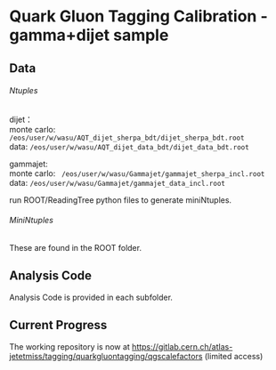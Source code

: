 # Quark Gluon Tagging Calibration - gamma+dijet sample

## Data
###### Ntuples
dijet：  
  monte carlo:    ```/eos/user/w/wasu/AQT_dijet_sherpa_bdt/dijet_sherpa_bdt.root```  
  data:        ```/eos/user/w/wasu/AQT_dijet_data_bdt/dijet_data_bdt.root```  

gammajet:   
  monte carlo: ``` /eos/user/w/wasu/Gammajet/gammajet_sherpa_incl.root```  
  data: ```/eos/user/w/wasu/Gammajet/gammajet_data_incl.root```
  
  run ROOT/ReadingTree python files to generate miniNtuples.  
###### MiniNtuples
 These are found in the ROOT folder.
 
 
## Analysis Code
Analysis Code is provided in each subfolder.

## Current Progress
The working repository is now at https://gitlab.cern.ch/atlas-jetetmiss/tagging/quarkgluontagging/qgscalefactors (limited access)
 
 
  
 
 

